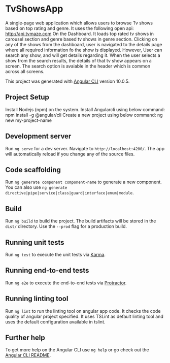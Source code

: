 # TvShowsApp

A single‐page web application which allows users to browse Tv shows based on top rating and genre. It uses the following open api: http://api.tvmaze.com On the Dashboard. It loads top rated tv shows in carousel section and genre based tv shows in genre section. Clicking on any of the shows from the dashboard, user is navigated to the details page where all required information fo the show is displayed.
However, User can search any show, and will get details regarding it. When the user selects a show from the search results, the details of that tv show appears on a screen. The search option is avaiable in the header which is common across all screens.

This project was generated with [Angular CLI](https://github.com/angular/angular-cli) version 10.0.5.

## Project Setup

Install Nodejs (npm) on the system.
Install Angularcli using below command:
npm install -g @angular/cli
Create a new project using below command:
ng new my-project-name

## Development server

Run `ng serve` for a dev server. Navigate to `http://localhost:4200/`. The app will automatically reload if you change any of the source files.

## Code scaffolding

Run `ng generate component component-name` to generate a new component. You can also use `ng generate directive|pipe|service|class|guard|interface|enum|module`.

## Build

Run `ng build` to build the project. The build artifacts will be stored in the `dist/` directory. Use the `--prod` flag for a production build.

## Running unit tests

Run `ng test` to execute the unit tests via [Karma](https://karma-runner.github.io).

## Running end-to-end tests

Run `ng e2e` to execute the end-to-end tests via [Protractor](http://www.protractortest.org/).

## Running linting tool

Run `ng lint` to run the linting tool on angular app code. It checks the code quality of angular project specified. It uses TSLint as default linting tool and uses the default configuration available in tslint.

## Further help

To get more help on the Angular CLI use `ng help` or go check out the [Angular CLI README](https://github.com/angular/angular-cli/blob/master/README.md).
